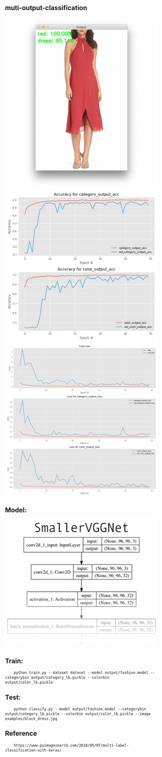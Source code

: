 ## muti-output-classification
![](https://github.com/hyhouyong/muti-output-classification/blob/master/output/keras_multi_label_animation.gif)<br>
![](https://github.com/hyhouyong/muti-output-classification/blob/master/output/output_accs.png)<br>
![](https://github.com/hyhouyong/muti-output-classification/blob/master/output/output_losses.png)
## Model:
![](https://github.com/hyhouyong/muti-output-classification/blob/master/output/2.png)
## Train:
        python train.py --dataset dataset --model output/fashion.model --categorybin output/category_lb.pickle --colorbin output/color_lb.pickle
        
## Test:
        python classify.py --model output/fashion.model --categorybin output/category_lb.pickle --colorbin output/color_lb.pickle --image examples/black_dress.jpg
## Reference
        https://www.pyimagesearch.com/2018/05/07/multi-label-classification-with-keras/


